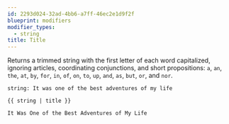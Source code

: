```yaml
---
id: 2293d024-32ad-4bb6-a7ff-46ec2e1d9f2f
blueprint: modifiers
modifier_types:
  - string
title: Title
---
```

Returns a trimmed string with the first letter of each word capitalized, ignoring articles, coordinating conjunctions, and short propositions: `a`, `an`, `the`, `at`, `by`, `for`, `in`, `of`, `on`, `to`, `up`, `and`, `as`, `but`, `or`, and `nor`.

```.language-yaml
string: It was one of the best adventures of my life
```

```
{{ string | title }}
```

```.language-output
It Was One of the Best Adventures of My Life
```
